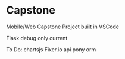 # Capstone
Mobile/Web Capstone Project built in VSCode

Flask debug only current

To Do:
chartsjs
Fixer.io api
pony orm
